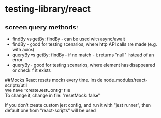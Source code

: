 # testing-library/react

## screen query methods:

- findBy vs getBy: findBy - can be used with async/await
- findBy - good for testing scenarios, where http API calls are made (e.g. with axios) 
- queryBy vs getBy: findBy - if no match - it returns "null" instead of an error
- queryBy - good for testing scenarios, where element has disappeared or check if it exists


##Mocks
React resets mocks every time. Inside node_modules/react-scripts/util  
We have "createJestConfig" file  
To change it, change in file: "resetMock: false"

If you don't create custom jest config, and run it with "jest runner",
then default one from "react-scripts" will be used
